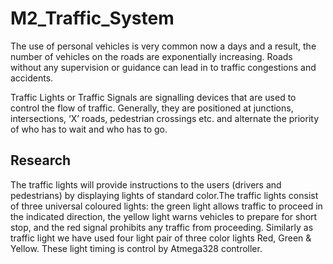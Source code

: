 # M2_Traffic_System

The use of personal vehicles is very common now a days and a result, the number of vehicles on the roads are exponentially increasing. Roads without any supervision or guidance can lead in to traffic congestions and accidents.

Traffic Lights or Traffic Signals are signalling devices that are used to control the flow of traffic. Generally, they are positioned at junctions, intersections, ‘X’ roads, pedestrian crossings etc. and alternate the priority of who has to wait and who has to go.
## Research
The traffic lights will provide instructions to the users (drivers and pedestrians) by displaying lights of standard color.The traffic lights consist of three universal coloured lights: the green light allows traffic to proceed in the indicated direction, the yellow  light  warns  vehicles  to  prepare  for  short  stop, and the red  signal prohibits any  traffic  from  proceeding. Similarly  as  traffic light we have used four light pair of three color lights Red, Green & Yellow. These light timing is control by Atmega328 controller.
